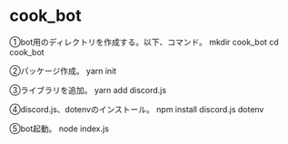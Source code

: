 # cook_bot

①bot用のディレクトリを作成する。以下、コマンド。
mkdir cook_bot
cd cook_bot

②パッケージ作成。
yarn init

③ライブラリを追加。
yarn add discord.js

④discord.js、dotenvのインストール。
npm install discord.js dotenv

⑤bot起動。
node index.js